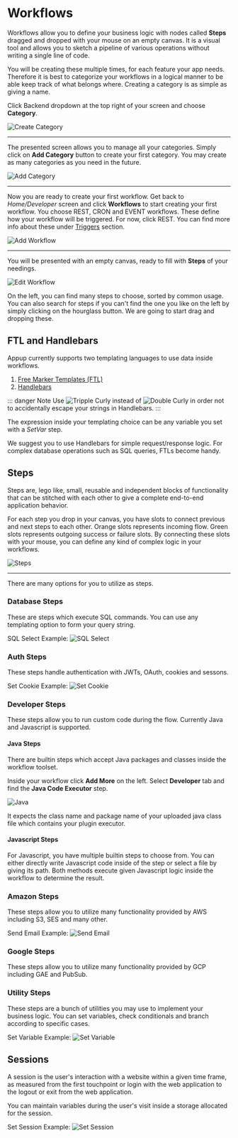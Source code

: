 # Workflows

Workflows allow you to define your business logic with nodes called **Steps** dragged and dropped with your mouse on an empty canvas. It is a visual tool and allows you to sketch a pipeline of various operations without writing a single line of code.

You will be creating these multiple times, for each feature your app needs. Therefore it is best to categorize your workflows in a logical manner to be able keep track of what belongs where. Creating a category is as simple as giving a name.

Click Backend dropdown at the top right of your screen and choose **Category**.

![Create Category](./category.png)

---

The presented screen allows you to manage all your categories. Simply click on **Add Category** button to create your first category. You may create as many categories as you need in the future.

![Add Category](./addcategory.png)

---

Now you are ready to create your first workflow. Get back to *Home/Developer* screen and click **Workflows** to start creating your first workflow. You choose REST, CRON and EVENT workflows. These define how your workflow will be triggered. For now, click REST. You can find more info about these under [Triggers](../triggers/) section.

![Add Workflow](./addworkflow.png)

---

You will be presented with an empty canvas, ready to fill with **Steps** of your needings.

![Edit Workflow](./editworkflow.png)

On the left, you can find many steps to choose, sorted by common usage. You can also search for steps if you can't find the one you like on the left by simply clicking on the hourglass button. We are going to start drag and dropping these.

## FTL and Handlebars

Appup currently supports two templating languages to use data inside workflows.

1. [Free Marker Templates (FTL)](https://freemarker.apache.org/)
2. [Handlebars](https://handlebarsjs.com/)

::: danger Note
Use ![Tripple Curly](./tripplecurly.png) instead of ![Double Curly](./doublecurly.png) in order not to accidentally escape your strings in Handlebars.
:::

The expression inside your templating choice can be any variable you set with a *SetVar* step.

We suggest you to use Handlebars for simple request/response logic. For complex database operations such as SQL queries, FTLs become handy.

## Steps

Steps are, lego like, small, reusable and independent blocks of functionality that can be stitched with each other to give a complete end-to-end application behavior.

For each step you drop in your canvas, you have slots to connect previous and next steps to each other. Orange slots represents incoming flow. Green slots represents outgoing success or failure slots. By connecting these slots with your mouse, you can define any kind of complex logic in your workflows.

![Steps](./steps.png)

---

There are many options for you to utilize as steps.

### Database Steps
These are steps which execute SQL commands. You can use any templating option to form your query string.

SQL Select Example:
![SQL Select](./sqlselect.png)

### Auth Steps
These steps handle authentication with JWTs, OAuth, cookies and sessons.

Set Cookie Example:
![Set Cookie](./setcookie.png)

### Developer Steps
These steps allow you to run custom code during the flow. Currently Java and Javascript is supported.

#### Java Steps
There are builtin steps which accept Java packages and classes inside the workflow toolset.

Inside your workflow click **Add More** on the left. Select **Developer** tab and find the **Java Code Executor** step.

![Java](./java.png)

It expects the class name and package name of your uploaded java class file which contains your plugin executor.

#### Javascript Steps
For Javascript, you have multiple builtin steps to choose from. You can either directly write Javascript code inside of the step or select a file by giving its path. Both methods execute given Javascript logic inside the workflow to determine the result.

### Amazon Steps
These steps allow you to utilize many functionality provided by AWS including S3, SES and many other.

Send Email Example:
![Send Email](./sendemail.png)

### Google Steps
These steps allow you to utilize many functionality provided by GCP including GAE and PubSub.

### Utility Steps
These steps are a bunch of utilities you may use to implement your business logic. You can set variables, check conditionals and branch according to specific cases.

Set Variable Example:
![Set Variable](./setvar.png)

## Sessions
A session is the user's interaction with a website within a given time frame, as measured from the first touchpoint or login with the web application to the logout or exit from the web application.

You can maintain variables during the user's visit inside a storage allocated for the session.

Set Session Example:
![Set Session](./setsession.png)
